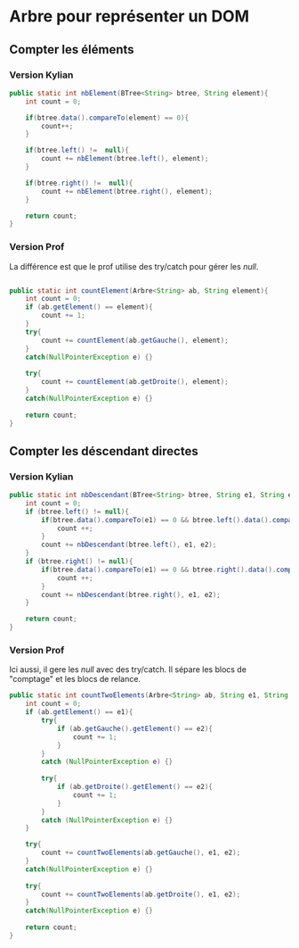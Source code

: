 # Arbre pour représenter un DOM

## Compter les éléments 

### Version Kylian 

```Java
public static int nbElement(BTree<String> btree, String element){
    int count = 0;

    if(btree.data().compareTo(element) == 0){
        count++;
    }

    if(btree.left() !=  null){
        count += nbElement(btree.left(), element);
    }

    if(btree.right() !=  null){
        count += nbElement(btree.right(), element);
    }

    return count;
}
```

### Version Prof
La différence est que le prof utilise des try/catch pour gérer les *null*.
```Java

public static int countElement(Arbre<String> ab, String element){
    int count = 0;
    if (ab.getElement() == element){
        count += 1;
    }
    try{
        count += countElement(ab.getGauche(), element);
    }
    catch(NullPointerException e) {}
    
    try{
        count += countElement(ab.getDroite(), element);
    }
    catch(NullPointerException e) {}
    
    return count;
}
```

## Compter les déscendant directes

### Version Kylian 

```Java
public static int nbDescendant(BTree<String> btree, String e1, String e2){
    int count = 0;
    if (btree.left() != null){
        if(btree.data().compareTo(e1) == 0 && btree.left().data().compareTo(e2) == 0){
            count ++;
        }
        count += nbDescendant(btree.left(), e1, e2);
    }
    if (btree.right() != null){
        if(btree.data().compareTo(e1) == 0 && btree.right().data().compareTo(e2) == 0){
            count ++;
        }
        count += nbDescendant(btree.right(), e1, e2);
    }

    return count;
}
```

### Version Prof
Ici aussi, il gere les *null* avec des try/catch. Il sépare les blocs de "comptage" et les blocs de relance.
```Java
public static int countTwoElements(Arbre<String> ab, String e1, String e2){
    int count = 0;
    if (ab.getElement() == e1){
        try{
            if (ab.getGauche().getElement() == e2){
                count += 1;
            }
        }
        catch (NullPointerException e) {}
        
        try{
            if (ab.getDroite().getElement() == e2){
                count += 1;
            }
        }
        catch (NullPointerException e) {}                       
    }

    try{
        count += countTwoElements(ab.getGauche(), e1, e2);
    }
    catch(NullPointerException e) {}
    
    try{
        count += countTwoElements(ab.getDroite(), e1, e2);
    }
    catch(NullPointerException e) {}
    
    return count;
}
```
